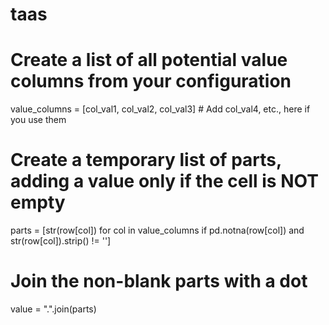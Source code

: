 # taas


# Create a list of all potential value columns from your configuration
value_columns = [col_val1, col_val2, col_val3] # Add col_val4, etc., here if you use them

# Create a temporary list of parts, adding a value only if the cell is NOT empty
parts = [str(row[col]) for col in value_columns if pd.notna(row[col]) and str(row[col]).strip() != '']

# Join the non-blank parts with a dot
value = ".".join(parts)
